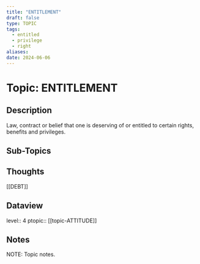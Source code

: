 ```yaml
---
title: "ENTITLEMENT"
draft: false
type: TOPIC
tags:
  - entitled
  - privilege
  - right
aliases: 
date: 2024-06-06
---
```

# Topic: ENTITLEMENT
## Description
Law, contract or belief that one is deserving of or entitled to certain rights, benefits and privileges.

## Sub-Topics


## Thoughts
[[DEBT]]

## Dataview
level:: 4
ptopic:: [[topic-ATTITUDE]]

## Notes
NOTE: Topic notes.